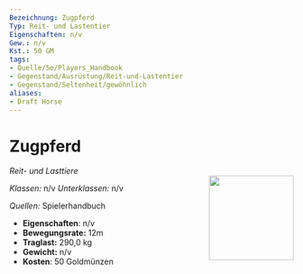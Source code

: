 ```yaml
---
Bezeichnung: Zugpferd
Typ: Reit- und Lastentier
Eigenschaften: n/v
Gew.: n/v
Kst.: 50 GM
tags:
- Quelle/5e/Players_Handbook
- Gegenstand/Ausrüstung/Reit-und-Lastentier
- Gegenstand/Seltenheit/gewöhnlich
aliases:
- Draft Horse
---
```

# Zugpferd
*Reit- und Lasttiere*  
<img src="Symbolik/Gegenstände.webp" align="right" width="150">

_Klassen:_ n/v 
_Unterklassen:_  n/v

_Quellen:_ Spielerhandbuch

- **Eigenschaften**: n/v
- **Bewegungsrate:** 12m
- **Traglast:** 290,0 kg
- **Gewicht:** n/v
- **Kosten**: 50 Goldmünzen